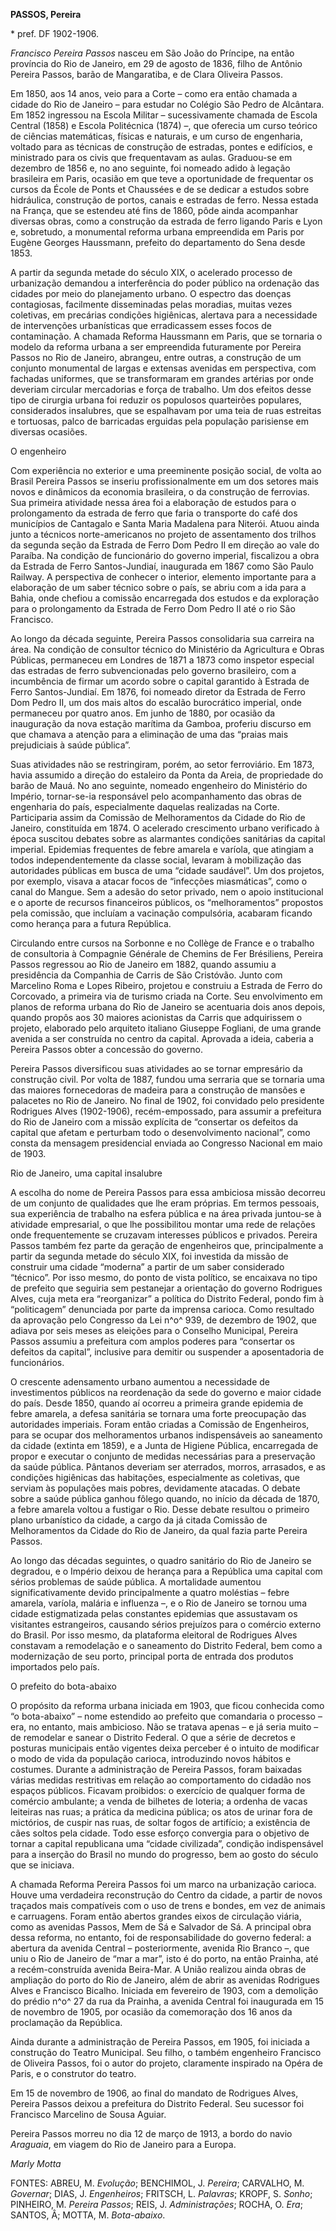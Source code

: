 **PASSOS, Pereira**

\* pref. DF 1902-1906.

*Francisco Pereira Passos* nasceu em São João do Príncipe, na então
província do Rio de Janeiro, em 29 de agosto de 1836, filho de Antônio
Pereira Passos, barão de Mangaratiba, e de Clara Oliveira Passos.

Em 1850, aos 14 anos, veio para a Corte – como era então chamada a
cidade do Rio de Janeiro – para estudar no Colégio São Pedro de
Alcântara. Em 1852 ingressou na Escola Militar – sucessivamente chamada
de Escola Central (1858) e Escola Politécnica (1874) –, que oferecia um
curso teórico de ciências matemáticas, físicas e naturais, e um curso de
engenharia, voltado para as técnicas de construção de estradas, pontes e
edifícios, e ministrado para os civis que frequentavam as aulas.
Graduou-se em dezembro de 1856 e, no ano seguinte, foi nomeado adido à
legação brasileira em Paris, ocasião em que teve a oportunidade de
frequentar os cursos da École de Ponts et Chaussées e de se dedicar a
estudos sobre hidráulica, construção de portos, canais e estradas de
ferro. Nessa estada na França, que se estendeu até fins de 1860, pôde
ainda acompanhar diversas obras, como a construção da estrada de ferro
ligando Paris e Lyon e, sobretudo, a monumental reforma urbana
empreendida em Paris por Eugène Georges Haussmann, prefeito do
departamento do Sena desde 1853.

A partir da segunda metade do século XIX, o acelerado processo de
urbanização demandou a interferência do poder público na ordenação das
cidades por meio do planejamento urbano. O espectro das doenças
contagiosas, facilmente disseminadas pelas moradias, muitas vezes
coletivas, em precárias condições higiênicas, alertava para a
necessidade de intervenções urbanísticas que erradicassem esses focos de
contaminação. A chamada Reforma Haussmann em Paris, que se tornaria o
modelo da reforma urbana a ser empreendida futuramente por Pereira
Passos no Rio de Janeiro, abrangeu, entre outras, a construção de um
conjunto monumental de largas e extensas avenidas em perspectiva, com
fachadas uniformes, que se transformaram em grandes artérias por onde
deveriam circular mercadorias e força de trabalho. Um dos efeitos desse
tipo de cirurgia urbana foi reduzir os populosos quarteirões populares,
considerados insalubres, que se espalhavam por uma teia de ruas
estreitas e tortuosas, palco de barricadas erguidas pela população
parisiense em diversas ocasiões.

O engenheiro

Com experiência no exterior e uma preeminente posição social, de volta
ao Brasil Pereira Passos se inseriu profissionalmente em um dos setores
mais novos e dinâmicos da economia brasileira, o da construção de
ferrovias. Sua primeira atividade nessa área foi a elaboração de estudos
para o prolongamento da estrada de ferro que faria o transporte do café
dos municípios de Cantagalo e Santa Maria Madalena para Niterói. Atuou
ainda junto a técnicos norte-americanos no projeto de assentamento dos
trilhos da segunda seção da Estrada de Ferro Dom Pedro II em direção ao
vale do Paraíba. Na condição de funcionário do governo imperial,
fiscalizou a obra da Estrada de Ferro Santos-Jundiaí, inaugurada em 1867
como São Paulo Railway. A perspectiva de conhecer o interior, elemento
importante para a elaboração de um saber técnico sobre o país, se abriu
com a ida para a Bahia, onde chefiou a comissão encarregada dos estudos
e da exploração para o prolongamento da Estrada de Ferro Dom Pedro II
até o rio São Francisco.

Ao longo da década seguinte, Pereira Passos consolidaria sua carreira na
área. Na condição de consultor técnico do Ministério da Agricultura e
Obras Públicas, permaneceu em Londres de 1871 a 1873 como inspetor
especial das estradas de ferro subvencionadas pelo governo brasileiro,
com a incumbência de firmar um acordo sobre o capital garantido à
Estrada de Ferro Santos-Jundiaí. Em 1876, foi nomeado diretor da Estrada
de Ferro Dom Pedro II, um dos mais altos do escalão burocrático
imperial, onde permaneceu por quatro anos. Em junho de 1880, por ocasião
da inauguração da nova estação marítima da Gamboa, proferiu discurso em
que chamava a atenção para a eliminação de uma das “praias mais
prejudiciais à saúde pública”.

Suas atividades não se restringiram, porém, ao setor ferroviário. Em
1873, havia assumido a direção do estaleiro da Ponta da Areia, de
propriedade do barão de Mauá. No ano seguinte, nomeado engenheiro do
Ministério do Império, tornar-se-ia responsável pelo acompanhamento das
obras de engenharia do país, especialmente daquelas realizadas na Corte.
Participaria assim da Comissão de Melhoramentos da Cidade do Rio de
Janeiro, constituída em 1874. O acelerado crescimento urbano verificado
à época suscitou debates sobre as alarmantes condições sanitárias da
capital imperial. Epidemias frequentes de febre amarela e varíola, que
atingiam a todos independentemente da classe social, levaram à
mobilização das autoridades públicas em busca de uma “cidade saudável”.
Um dos projetos, por exemplo, visava a atacar focos de “infecções
miasmáticas”, como o canal do Mangue. Sem a adesão do setor privado, nem
o apoio institucional e o aporte de recursos financeiros públicos, os
“melhoramentos” propostos pela comissão, que incluíam a vacinação
compulsória, acabaram ficando como herança para a futura República.

Circulando entre cursos na Sorbonne e no Collège de France e o trabalho
de consultoria à Compagnie Générale de Chemins de Fer Brésiliens,
Pereira Passos regressou ao Rio de Janeiro em 1882, quando assumiu a
presidência da Companhia de Carris de São Cristóvão. Junto com Marcelino
Roma e Lopes Ribeiro, projetou e construiu a Estrada de Ferro do
Corcovado, a primeira via de turismo criada na Corte. Seu envolvimento
em planos de reforma urbana do Rio de Janeiro se acentuaria dois anos
depois, quando propôs aos 30 maiores acionistas da Carris que
adquirissem o projeto, elaborado pelo arquiteto italiano Giuseppe
Fogliani, de uma grande avenida a ser construída no centro da capital.
Aprovada a ideia, caberia a Pereira Passos obter a concessão do governo.

Pereira Passos diversificou suas atividades ao se tornar empresário da
construção civil. Por volta de 1887, fundou uma serraria que se tornaria
uma das maiores fornecedoras de madeira para a construção de mansões e
palacetes no Rio de Janeiro. No final de 1902, foi convidado pelo
presidente Rodrigues Alves (1902-1906), recém-empossado, para assumir a
prefeitura do Rio de Janeiro com a missão explícita de “consertar os
defeitos da capital que afetam e perturbam todo o desenvolvimento
nacional”, como consta da mensagem presidencial enviada ao Congresso
Nacional em maio de 1903.

Rio de Janeiro, uma capital insalubre

A escolha do nome de Pereira Passos para essa ambiciosa missão decorreu
de um conjunto de qualidades que lhe eram próprias. Em termos pessoais,
sua experiência de trabalho na esfera pública e na área privada
juntou-se à atividade empresarial, o que lhe possibilitou montar uma
rede de relações onde frequentemente se cruzavam interesses públicos e
privados. Pereira Passos também fez parte da geração de engenheiros que,
principalmente a partir da segunda metade do século XIX, foi investida
da missão de construir uma cidade “moderna” a partir de um saber
considerado “técnico”. Por isso mesmo, do ponto de vista político, se
encaixava no tipo de prefeito que seguiria sem pestanejar a orientação
do governo Rodrigues Alves, cuja meta era “reorganizar” a política do
Distrito Federal, pondo fim à “politicagem” denunciada por parte da
imprensa carioca. Como resultado da aprovação pelo Congresso da Lei n^o^
939, de dezembro de 1902, que adiava por seis meses as eleições para o
Conselho Municipal, Pereira Passos assumiu a prefeitura com amplos
poderes para “consertar os defeitos da capital”, inclusive para demitir
ou suspender a aposentadoria de funcionários.

O crescente adensamento urbano aumentou a necessidade de investimentos
públicos na reordenação da sede do governo e maior cidade do país. Desde
1850, quando aí ocorreu a primeira grande epidemia de febre amarela, a
defesa sanitária se tornara uma forte preocupação das autoridades
imperiais. Foram então criadas a Comissão de Engenheiros, para se ocupar
dos melhoramentos urbanos indispensáveis ao saneamento da cidade
(extinta em 1859), e a Junta de Higiene Pública, encarregada de propor e
executar o conjunto de medidas necessárias para a preservação da saúde
pública. Pântanos deveriam ser aterrados, morros, arrasados, e as
condições higiênicas das habitações, especialmente as coletivas, que
serviam às populações mais pobres, devidamente atacadas. O debate sobre
a saúde pública ganhou fôlego quando, no início da década de 1870, a
febre amarela voltou a fustigar o Rio. Desse debate resultou o primeiro
plano urbanístico da cidade, a cargo da já citada Comissão de
Melhoramentos da Cidade do Rio de Janeiro, da qual fazia parte Pereira
Passos.

Ao longo das décadas seguintes, o quadro sanitário do Rio de Janeiro se
degradou, e o Império deixou de herança para a República uma capital com
sérios problemas de saúde pública. A mortalidade aumentou
significativamente devido principalmente a quatro moléstias – febre
amarela, varíola, malária e influenza –, e o Rio de Janeiro se tornou
uma cidade estigmatizada pelas constantes epidemias que assustavam os
visitantes estrangeiros, causando sérios prejuízos para o comércio
externo do Brasil. Por isso mesmo, da plataforma eleitoral de Rodrigues
Alves constavam a remodelação e o saneamento do Distrito Federal, bem
como a modernização de seu porto, principal porta de entrada dos
produtos importados pelo país.

O prefeito do bota-abaixo

O propósito da reforma urbana iniciada em 1903, que ficou conhecida como
“o bota-abaixo” – nome estendido ao prefeito que comandaria o processo –
era, no entanto, mais ambicioso. Não se tratava apenas – e já seria
muito – de remodelar e sanear o Distrito Federal. O que a série de
decretos e posturas municipais então vigentes deixa perceber é o intuito
de modificar o modo de vida da população carioca, introduzindo novos
hábitos e costumes. Durante a administração de Pereira Passos, foram
baixadas várias medidas restritivas em relação ao comportamento do
cidadão nos espaços públicos. Ficavam proibidos: o exercício de qualquer
forma de comércio ambulante; a venda de bilhetes de loteria; a ordenha
de vacas leiteiras nas ruas; a prática da medicina pública; os atos de
urinar fora de mictórios, de cuspir nas ruas, de soltar fogos de
artifício; a existência de cães soltos pela cidade. Todo esse esforço
convergia para o objetivo de tornar a capital republicana uma “cidade
civilizada”, condição indispensável para a inserção do Brasil no mundo
do progresso, bem ao gosto do século que se iniciava.

A chamada Reforma Pereira Passos foi um marco na urbanização carioca.
Houve uma verdadeira reconstrução do Centro da cidade, a partir de novos
traçados mais compatíveis com o uso de trens e bondes, em vez de animais
e carruagens. Foram então abertos grandes eixos de circulação viária,
como as avenidas Passos, Mem de Sá e Salvador de Sá. A principal obra
dessa reforma, no entanto, foi de responsabilidade do governo federal: a
abertura da avenida Central – posteriormente, avenida Rio Branco –, que
uniu o Rio de Janeiro de “mar a mar”, isto é do porto, na então Prainha,
até a recém-construída avenida Beira-Mar. A União realizou ainda obras
de ampliação do porto do Rio de Janeiro, além de abrir as avenidas
Rodrigues Alves e Francisco Bicalho. Iniciada em fevereiro de 1903, com
a demolição do prédio n^o^ 27 da rua da Prainha, a avenida Central foi
inaugurada em 15 de novembro de 1905, por ocasião da comemoração dos 16
anos da proclamação da República.

Ainda durante a administração de Pereira Passos, em 1905, foi iniciada a
construção do Teatro Municipal. Seu filho, o também engenheiro Francisco
de Oliveira Passos, foi o autor do projeto, claramente inspirado na
Opéra de Paris, e o construtor do teatro.

Em 15 de novembro de 1906, ao final do mandato de Rodrigues Alves,
Pereira Passos deixou a prefeitura do Distrito Federal. Seu sucessor foi
Francisco Marcelino de Sousa Aguiar.

Pereira Passos morreu no dia 12 de março de 1913, a bordo do navio
*Araguaia*, em viagem do Rio de Janeiro para a Europa.

*Marly Motta*

FONTES: ABREU, M. *Evolução*; BENCHIMOL, J. *Pereira*; CARVALHO, M.
*Governar*; DIAS, J. *Engenheiros*; FRITSCH, L. *Palavras*; KROPF, S.
*Sonho*; PINHEIRO, M. *Pereira Passos*; REIS, J. *Administrações*;
ROCHA, O. *Era*; SANTOS, Â; MOTTA, M. *Bota-abaixo*.
